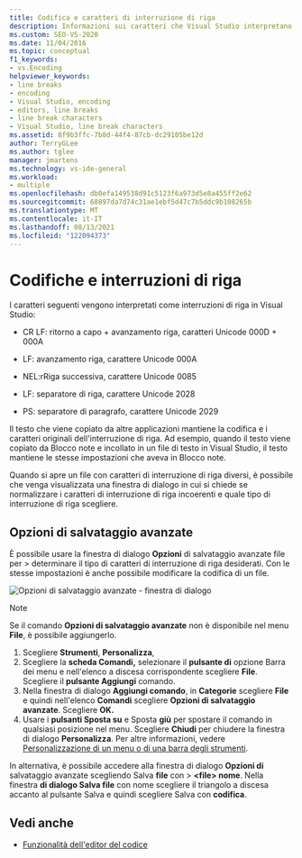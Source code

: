 ```yaml
---
title: Codifica e caratteri di interruzione di riga
description: Informazioni sui caratteri che Visual Studio interpretano come interruzioni di riga e su come vengono mantenuti i caratteri di codifica e di interruzione di riga originali.
ms.custom: SEO-VS-2020
ms.date: 11/04/2016
ms.topic: conceptual
f1_keywords:
- vs.Encoding
helpviewer_keywords:
- line breaks
- encoding
- Visual Studio, encoding
- editors, line breaks
- line break characters
- Visual Studio, line break characters
ms.assetid: 8f9b3ffc-7b8d-44f4-87cb-dc29105be12d
author: TerryGLee
ms.author: tglee
manager: jmartens
ms.technology: vs-ide-general
ms.workload:
- multiple
ms.openlocfilehash: db0efa149538d91c5123f6a973d5e8a455ff2e62
ms.sourcegitcommit: 68897da7d74c31ae1ebf5d47c7b5ddc9b108265b
ms.translationtype: MT
ms.contentlocale: it-IT
ms.lasthandoff: 08/13/2021
ms.locfileid: "122094373"
---
```

# <a name="encodings-and-line-endings"></a>Codifiche e interruzioni di riga

I caratteri seguenti vengono interpretati come interruzioni di riga in Visual Studio:

- CR LF: ritorno a capo + avanzamento riga, caratteri Unicode 000D + 000A

- LF: avanzamento riga, carattere Unicode 000A

- NEL:rRiga successiva, carattere Unicode 0085

- LF: separatore di riga, carattere Unicode 2028

- PS: separatore di paragrafo, carattere Unicode 2029

Il testo che viene copiato da altre applicazioni mantiene la codifica e i caratteri originali dell'interruzione di riga. Ad esempio, quando il testo viene copiato da Blocco note e incollato in un file di testo in Visual Studio, il testo mantiene le stesse impostazioni che aveva in Blocco note.

Quando si apre un file con caratteri di interruzione di riga diversi, è possibile che venga visualizzata una finestra di dialogo in cui si chiede se normalizzare i caratteri di interruzione di riga incoerenti e quale tipo di interruzione di riga scegliere.

## <a name="advanced-save-options"></a>Opzioni di salvataggio avanzate

È possibile usare la finestra di dialogo **Opzioni** di salvataggio avanzate file per  >   determinare il tipo di caratteri di interruzione di riga desiderati. Con le stesse impostazioni è anche possibile modificare la codifica di un file.

![Opzioni di salvataggio avanzate - finestra di dialogo](media/line_endings.png)

> [!NOTE]
> Se il comando **Opzioni di salvataggio avanzate** non è disponibile nel menu **File**, è possibile aggiungerlo. 
> 1. Scegliere **Strumenti**, **Personalizza**, 
> 1. Scegliere la **scheda Comandi,** selezionare il **pulsante di** opzione Barra dei menu e nell'elenco a discesa corrispondente scegliere **File**. Scegliere il **pulsante Aggiungi** comando. 
> 1. Nella finestra di dialogo **Aggiungi comando**, in **Categorie** scegliere **File** e quindi nell'elenco **Comandi** scegliere **Opzioni di salvataggio avanzate**. Scegliere **OK.**
> 1. Usare i **pulsanti Sposta su** e Sposta **giù** per spostare il comando in qualsiasi posizione nel menu. Scegliere **Chiudi** per chiudere la finestra di dialogo **Personalizza**. 
> Per altre informazioni, vedere [Personalizzazione di un menu o di una barra degli strumenti](../ide/how-to-customize-menus-and-toolbars-in-visual-studio.md#customizing_menu).
>
> In alternativa, è possibile accedere alla finestra di dialogo **Opzioni di** salvataggio avanzate scegliendo Salva **file** con  >  **\<file\> nome**. Nella finestra **di dialogo Salva file** con nome scegliere il triangolo a discesa accanto al pulsante Salva e quindi scegliere Salva con **codifica**. 

## <a name="see-also"></a>Vedi anche

- [Funzionalità dell'editor del codice](../ide/writing-code-in-the-code-and-text-editor.md)
